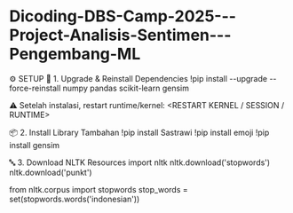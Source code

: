 # Dicoding-DBS-Camp-2025---Project-Analisis-Sentimen---Pengembang-ML

⚙️ SETUP
🔁 1. Upgrade & Reinstall Dependencies
!pip install --upgrade --force-reinstall numpy pandas scikit-learn gensim

⚠️ Setelah instalasi, restart runtime/kernel:
<RESTART KERNEL / SESSION / RUNTIME>

📦 2. Install Library Tambahan
!pip install Sastrawi
!pip install emoji
!pip install gensim

🔤 3. Download NLTK Resources
import nltk
nltk.download('stopwords')
nltk.download('punkt')

from nltk.corpus import stopwords
stop_words = set(stopwords.words('indonesian'))
